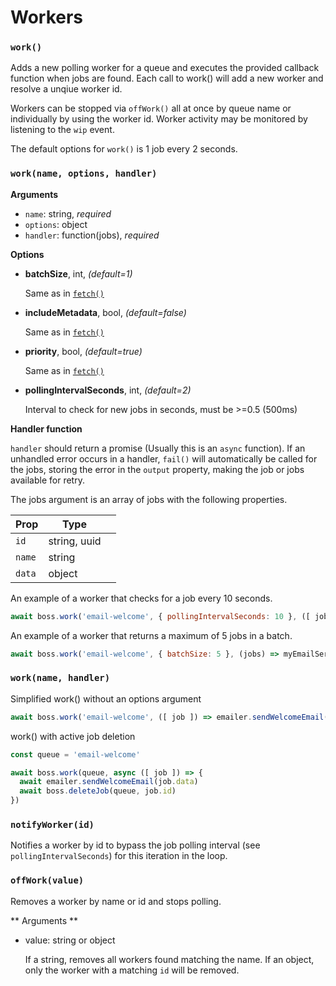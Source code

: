 # Workers

### `work()`

Adds a new polling worker for a queue and executes the provided callback function when jobs are found. Each call to work() will add a new worker and resolve a unqiue worker id.

Workers can be stopped via `offWork()` all at once by queue name or individually by using the worker id. Worker activity may be monitored by listening to the `wip` event.

The default options for `work()` is 1 job every 2 seconds.

### `work(name, options, handler)`

**Arguments**
- `name`: string, *required*
- `options`: object
- `handler`: function(jobs), *required*

**Options**

* **batchSize**, int, *(default=1)*

  Same as in [`fetch()`](#fetch)

* **includeMetadata**, bool, *(default=false)*

  Same as in [`fetch()`](#fetch)

* **priority**, bool, *(default=true)*

  Same as in [`fetch()`](#fetch)

* **pollingIntervalSeconds**, int, *(default=2)*

  Interval to check for new jobs in seconds, must be >=0.5 (500ms)


**Handler function**

`handler` should return a promise (Usually this is an `async` function). If an unhandled error occurs in a handler, `fail()` will automatically be called for the jobs, storing the error in the `output` property, making the job or jobs available for retry.

The jobs argument is an array of jobs with the following properties.

| Prop | Type | |
| - | - | -|
|`id`| string, uuid |
|`name`| string |
|`data`| object |


An example of a worker that checks for a job every 10 seconds.

```js
await boss.work('email-welcome', { pollingIntervalSeconds: 10 }, ([ job ]) => myEmailService.sendWelcomeEmail(job.data))
```

An example of a worker that returns a maximum of 5 jobs in a batch.

```js
await boss.work('email-welcome', { batchSize: 5 }, (jobs) => myEmailService.sendWelcomeEmails(jobs.map(job => job.data)))
```

### `work(name, handler)`

Simplified work() without an options argument

```js
await boss.work('email-welcome', ([ job ]) => emailer.sendWelcomeEmail(job.data))
```

work() with active job deletion

```js
const queue = 'email-welcome'

await boss.work(queue, async ([ job ]) => {
  await emailer.sendWelcomeEmail(job.data)
  await boss.deleteJob(queue, job.id)
})
```

### `notifyWorker(id)`

Notifies a worker by id to bypass the job polling interval (see `pollingIntervalSeconds`) for this iteration in the loop.


### `offWork(value)`

Removes a worker by name or id and stops polling.

** Arguments **
- value: string or object

  If a string, removes all workers found matching the name.  If an object, only the worker with a matching `id` will be removed.
